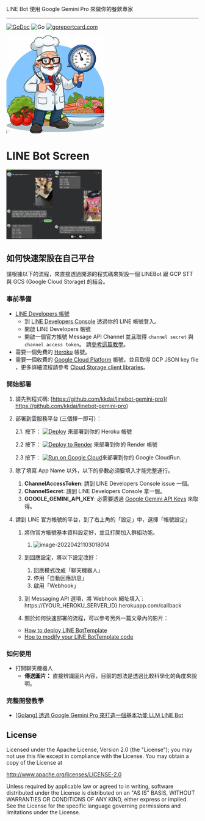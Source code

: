 LINE Bot 使用 Google Gemini Pro 來做你的餐飲專家

---

 [![GoDoc](https://godoc.org/github.com/kkdai/linebot-gemini-pro.svg?status.svg)](https://godoc.org/github.com/kkdai/LineBotTemplate)   ![Go](https://github.com/kkdai/linebot-gemini-pro/workflows/Go/badge.svg) [![goreportcard.com](https://goreportcard.com/badge/github.com/kkdai/linebot-gemini-pro)](https://goreportcard.com/report/github.com/kkdai/linebot-gemini-pro)

<img src="img/cook.jpeg" style="zoom:25%;" />

# LINE Bot Screen

<img src="img/app_1.png" style="zoom:25%;" /><img src="img/app_2.png" style="zoom:25%;" />

## 如何快速架設在自己平台

請根據以下的流程，來直接透過開源的程式碼來架設一個 LINEBot 跟 GCP  STT 與 GCS (Google Cloud Storage) 的結合。

### 事前準備

- [LINE Developers 帳號](https://developers.line.biz/console/)
  - 到 [LINE Developers Console](https://developers.line.biz/console/) 透過你的 LINE 帳號登入。
  - 開啟 LINE Developers 帳號
  - 開啟一個官方帳號 Message API Channel 並且取得 `channel secret` 與 `channel access token`。 請[參考這篇教學](https://developers.line.biz/en/docs/messaging-api/getting-started/#using-console)。
- 需要一個免費的 [Heroku](https://dashboard.heroku.com/) 帳號。
- 需要一個收費的 [Google Cloud Platform](https://cloud.google.com/) 帳號，並且取得 GCP JSON key file ，更多詳細流程請參考 [Cloud Storage client libraries](https://cloud.google.com/storage/docs/reference/libraries)。

### 開始部署

1. 請先到程式碼:  [https://github.com/kkdai/linebot-gemini-pro]( https://github.com/kkdai/linebot-gemini-pro)

2. 部署到雲服務平台 (三個擇一即可）：

   2.1.  按下： [![Deploy](https://www.herokucdn.com/deploy/button.svg)](https://heroku.com/deploy)  來部署到你的 Heroku 帳號

   2.2  按下： [![Deploy to Render](http://render.com/images/deploy-to-render-button.svg)](https://render.com/deploy)
 來部署到你的 Render 帳號

   2.3  按下： [![Run on Google Cloud](https://deploy.cloud.run/button.svg)](https://deploy.cloud.run)來部署到你的  Google CloudRun.

3. 除了填寫 App Name 以外，以下的參數必須要填入才能完整運行。

   1. **ChannelAccessToken**: 請到 LINE Developers Console issue 一個。
   2. **ChannelSecret**: 請到 LINE Developers Console 拿一個。
   3. **GOOGLE_GEMINI_API_KEY**: 必需要透過 [Google Gemini API Keys](https://makersuite.google.com/app/apikey) 來取得。
4. 請到 LINE 官方帳號的平台，到了右上角的「設定」中，選擇「帳號設定」
   1. 將你官方帳號基本資料設定好，並且打開加入群組功能。
      1. ![image-20220421103018014](http://www.evanlin.com/images/2021/image-20220421103018014.png)

   2. 到回應設定，將以下設定改好：
      1. 回應模式改成「聊天機器人」
      2. 停用「自動回應訊息」
      3. 啟用「Webhook」
   3. 到 Messaging API 選項，將 Webhook 網址填入`: https://{YOUR_HEROKU_SERVER_ID}.herokuapp.com/callback
   4. 關於如何快速部署的流程，可以參考另外一篇文章內的影片：
     - [How to deploy LINE BotTemplate](https://www.youtube.com/watch?v=0BIknEz1f8k)
     - [Hoe to modify your LINE BotTemplate code](https://www.youtube.com/watch?v=ckij73sIRik)

### 如何使用

- 打開聊天機器人
  - **傳送圖片：** 直接辨識圖片內容，目前的想法是透過比較科學化的角度來說明。

### 完整開發教學

- [[Golang\] 透過 Google Gemini Pro 來打造一個基本功能 LLM LINE Bot](https://www.evanlin.com/til-gogle-gemini-pro-linebot/)

License
---------------

Licensed under the Apache License, Version 2.0 (the "License");
you may not use this file except in compliance with the License.
You may obtain a copy of the License at

<http://www.apache.org/licenses/LICENSE-2.0>

Unless required by applicable law or agreed to in writing, software
distributed under the License is distributed on an "AS IS" BASIS,
WITHOUT WARRANTIES OR CONDITIONS OF ANY KIND, either express or implied.
See the License for the specific language governing permissions and
limitations under the License.
